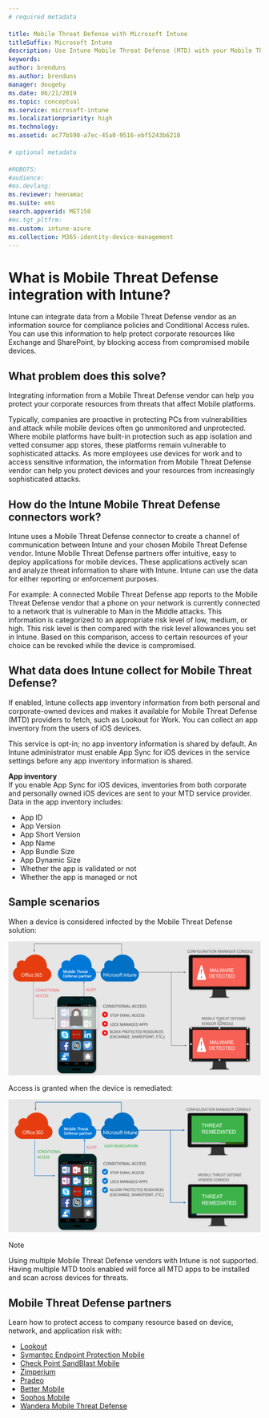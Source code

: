 ```yaml
---
# required metadata

title: Mobile Threat Defense with Microsoft Intune
titleSuffix: Microsoft Intune
description: Use Intune Mobile Threat Defense (MTD) with your Mobile Threat Defense partner to protect access to company resources based on device risk.
keywords:
author: brenduns
ms.author: brenduns
manager: dougeby
ms.date: 06/21/2019
ms.topic: conceptual
ms.service: microsoft-intune
ms.localizationpriority: high
ms.technology:
ms.assetid: ac77b590-a7ec-45a0-9516-ebf5243b6210

# optional metadata

#ROBOTS:
#audience:
#ms.devlang:
ms.reviewer: heenamac
ms.suite: ems
search.appverid: MET150
#ms.tgt_pltfrm:
ms.custom: intune-azure
ms.collection: M365-identity-device-management
---
```


# What is Mobile Threat Defense integration with Intune?
Intune can integrate data from a Mobile Threat Defense vendor as an information source for compliance policies and Conditional Access rules. You can use this information to help protect corporate resources like Exchange and SharePoint, by blocking access from compromised mobile devices.  

## What problem does this solve?
Integrating information from a Mobile Threat Defense vendor can help you protect your corporate resources from threats that affect Mobile platforms.  

Typically, companies are proactive in protecting PCs from vulnerabilities and attack while mobile devices often go unmonitored and unprotected. Where mobile platforms have built-in protection such as app isolation and vetted consumer app stores, these platforms remain vulnerable to sophisticated attacks. As more employees use devices for work and to access sensitive information, the information from Mobile Threat Defense vendor can help you protect devices and your resources from increasingly sophisticated attacks.  

## How do the Intune Mobile Threat Defense connectors work?

Intune uses a Mobile Threat Defense connector to create a channel of communication between Intune and your chosen Mobile Threat Defense vendor. Intune Mobile Threat Defense partners offer intuitive, easy to deploy applications for mobile devices. These applications actively scan and analyze threat information to share with Intune. Intune can use the data for either reporting or enforcement purposes.  

For example: A connected Mobile Threat Defense app reports to the Mobile Threat Defense vendor that a phone on your network is currently connected to a network that is vulnerable to Man in the Middle attacks. This information is categorized to an appropriate risk level of low, medium, or high. This risk level is then compared with the risk level allowances you set in Intune. Based on this comparison, access to certain resources of your choice can be revoked while the device is compromised.

## What data does Intune collect for Mobile Threat Defense?

If enabled, Intune collects app inventory information from both personal and corporate-owned devices and makes it available for Mobile Threat Defense (MTD) providers to fetch, such as Lookout for Work. You can collect an app inventory from the users of iOS devices.

This service is opt-in; no app inventory information is shared by default. An Intune administrator must enable App Sync for iOS devices in the service settings before any app inventory information is shared.

**App inventory**  
If you enable App Sync for iOS devices, inventories from both corporate and personally owned iOS devices are sent to your MTD service provider. Data in the app inventory includes:

 - App ID
 - App Version
 - App Short Version
 - App Name
 - App Bundle Size
 - App Dynamic Size
 - Whether the app is validated or not
 - Whether the app is managed or not

## Sample scenarios

When a device is considered infected by the Mobile Threat Defense solution:

![Image showing a Mobile Threat Defense infected device](./media/MTD-image-1.png)

Access is granted when the device is remediated:

![Image showing a Mobile Threat Defense Access granted](./media/MTD-image-2.png)

> [!NOTE] 
> Using multiple Mobile Threat Defense vendors with Intune is not supported. Having multiple MTD tools enabled will force all MTD apps to be installed and scan across devices for threats.

## Mobile Threat Defense partners

Learn how to protect access to company resource based on device, network, and application risk with:

- [Lookout](lookout-mobile-threat-defense-connector.md)
- [Symantec Endpoint Protection Mobile](skycure-mobile-threat-defense-connector.md)
- [Check Point SandBlast Mobile](checkpoint-sandblast-mobile-mobile-threat-defense-connector.md)
- [Zimperium](zimperium-mobile-threat-defense-connector.md)
- [Pradeo](pradeo-mobile-threat-defense-connector.md)
- [Better Mobile](better-mobile-threat-defense-connector.md)
- [Sophos Mobile](sophos-mtd-connector.md)
- [Wandera Mobile Threat Defense](wandera-mtd-connector.md)
